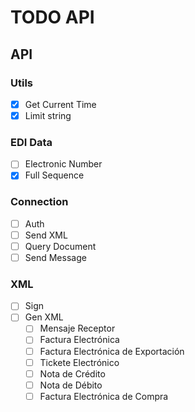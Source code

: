# TODO API

## API

### Utils

- [x] Get Current Time
- [x] Limit string

### EDI Data

- [ ] Electronic Number
- [x] Full Sequence

### Connection

- [ ] Auth
- [ ] Send XML
- [ ] Query Document
- [ ] Send Message

### XML

- [ ] Sign
- [ ] Gen XML
  - [ ] Mensaje Receptor
  - [ ] Factura Electrónica
  - [ ] Factura Electrónica de Exportación
  - [ ] Tickete Electrónico
  - [ ] Nota de Crédito
  - [ ] Nota de Débito
  - [ ] Factura Electrónica de Compra
